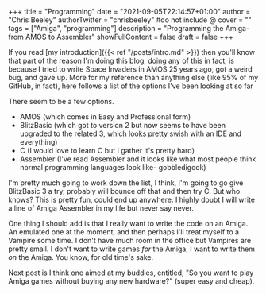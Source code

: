 +++
title = "Programming"
date = "2021-09-05T22:14:57+01:00"
author = "Chris Beeley"
authorTwitter = "chrisbeeley" #do not include @
cover = ""
tags = ["Amiga", "programming"]
description = "Programming the Amiga- from AMOS to Assembler"
showFullContent = false
draft = false
+++

If you read [my introduction]({{< ref "/posts/intro.md" >}}) then you'll know that part of the reason I'm doing this blog, doing any of this in fact, is because I tried to write Space Invaders in AMOS 25 years ago, got a weird bug, and gave up. More for my reference than anything else (like 95% of my GitHub, in fact), here follows a list of the options I've been looking at so far

There seem to be a few options. 

* AMOS (which comes in Easy and Professional form)
* BlitzBasic (which got to version 2 but now seems to have been upgraded to the related 3, [which looks pretty swish](https://www.amiblitz.de/index.php) with an IDE and everything)
* C (I would love to learn C but I gather it's pretty hard)
* Assembler (I've read Assembler and it looks like what most people think normal programming languages look like- gobbledigook)

I'm pretty much going to work down the list, I think, I'm going to go give BlitzBasic 3 a try, probably will bounce off that and then try C. But who knows? This is pretty fun, could end up anywhere. I highly doubt I will write a line of Amiga Assembler in my life but never say never.

One thing I should add is that I really want to write the code on an Amiga. An emulated one at the moment, and then perhaps I'll treat myself to a Vampire some time. I don't have much room in the office but Vampires are pretty small. I don't want to write games _for_ the Amiga, I want to write them _on_ the Amiga. You know, for old time's sake.

Next post is I think one aimed at my buddies, entitled, "So you want to play Amiga games without buying any new hardware?" (super easy and cheap).